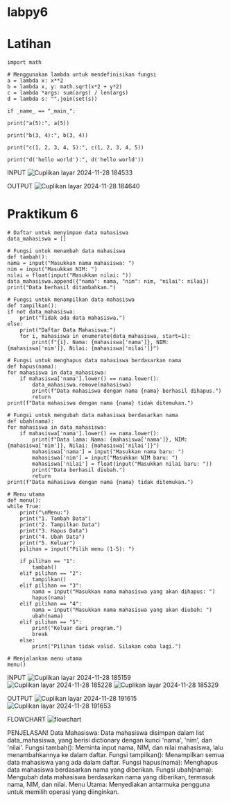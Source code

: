 # labpy6

# Latihan

    import math

    # Menggunakan lambda untuk mendefinisikan fungsi
    a = lambda x: x**2
    b = lambda x, y: math.sqrt(x*2 + y*2)
    c = lambda *args: sum(args) / len(args)
    d = lambda s: "".join(set(s))

    if _name_ == "_main_":

    print("a(5):", a(5))

    print("b(3, 4):", b(3, 4))

    print("c(1, 2, 3, 4, 5):", c(1, 2, 3, 4, 5))

    print("d('hello world'):", d('hello world'))

INPUT
![Cuplikan layar 2024-11-28 184533](https://github.com/user-attachments/assets/2862a9a0-771d-4a70-8b61-335ab409b13f)

OUTPUT
![Cuplikan layar 2024-11-28 184640](https://github.com/user-attachments/assets/d5f23a41-227c-48b7-8bd8-4b7b4e2d73bd)

# Praktikum 6

    # Daftar untuk menyimpan data mahasiswa
    data_mahasiswa = []

    # Fungsi untuk menambah data mahasiswa
    def tambah():
    nama = input("Masukkan nama mahasiswa: ")
    nim = input("Masukkan NIM: ")
    nilai = float(input("Masukkan nilai: "))
    data_mahasiswa.append({"nama": nama, "nim": nim, "nilai": nilai})
    print("Data berhasil ditambahkan.")

    # Fungsi untuk menampilkan data mahasiswa
    def tampilkan():
    if not data_mahasiswa:
        print("Tidak ada data mahasiswa.")
    else:
        print("Daftar Data Mahasiswa:")
        for i, mahasiswa in enumerate(data_mahasiswa, start=1):
            print(f"{i}. Nama: {mahasiswa['nama']}, NIM: {mahasiswa['nim']}, Nilai: {mahasiswa['nilai']}")

    # Fungsi untuk menghapus data mahasiswa berdasarkan nama
    def hapus(nama):
    for mahasiswa in data_mahasiswa:
        if mahasiswa['nama'].lower() == nama.lower():
            data_mahasiswa.remove(mahasiswa)
            print(f"Data mahasiswa dengan nama {nama} berhasil dihapus.")
            return
    print(f"Data mahasiswa dengan nama {nama} tidak ditemukan.")

    # Fungsi untuk mengubah data mahasiswa berdasarkan nama
    def ubah(nama):
    for mahasiswa in data_mahasiswa:
        if mahasiswa['nama'].lower() == nama.lower():
            print(f"Data lama: Nama: {mahasiswa['nama']}, NIM: {mahasiswa['nim']}, Nilai: {mahasiswa['nilai']}")
            mahasiswa['nama'] = input("Masukkan nama baru: ")
            mahasiswa['nim'] = input("Masukkan NIM baru: ")
            mahasiswa['nilai'] = float(input("Masukkan nilai baru: "))
            print("Data berhasil diubah.")
            return
    print(f"Data mahasiswa dengan nama {nama} tidak ditemukan.")

    # Menu utama
    def menu():
    while True:
        print("\nMenu:")
        print("1. Tambah Data")
        print("2. Tampilkan Data")
        print("3. Hapus Data")
        print("4. Ubah Data")
        print("5. Keluar")
        pilihan = input("Pilih menu (1-5): ")

        if pilihan == "1":
            tambah()
        elif pilihan == "2":
            tampilkan()
        elif pilihan == "3":
            nama = input("Masukkan nama mahasiswa yang akan dihapus: ")
            hapus(nama)
        elif pilihan == "4":
            nama = input("Masukkan nama mahasiswa yang akan diubah: ")
            ubah(nama)
        elif pilihan == "5":
            print("Keluar dari program.")
            break
        else:
            print("Pilihan tidak valid. Silakan coba lagi.")

    # Menjalankan menu utama
    menu()

INPUT
![Cuplikan layar 2024-11-28 185159](https://github.com/user-attachments/assets/c4778df1-d7a3-4136-9742-6f1d1bce7aab)
![Cuplikan layar 2024-11-28 185228](https://github.com/user-attachments/assets/07a06a1c-9380-41bf-ae65-3606dc791535)
![Cuplikan layar 2024-11-28 185329](https://github.com/user-attachments/assets/8cfc051b-fc60-4df7-9e53-ce3528617a18)

OUTPUT
![Cuplikan layar 2024-11-28 191615](https://github.com/user-attachments/assets/08c2f4db-1e52-4e38-b1a7-8e1b18054ffc)
![Cuplikan layar 2024-11-28 191653](https://github.com/user-attachments/assets/b63c6d52-3e1a-4e92-b76b-c97386a27d51)

FLOWCHART
![flowchart](https://github.com/user-attachments/assets/b10efa86-c8d4-49b1-a4c9-220d3a81c4ae)

PENJELASAN!
Data Mahasiswa: Data mahasiswa disimpan dalam list data_mahasiswa, yang berisi dictionary dengan kunci 'nama', 'nim', dan 'nilai'.
Fungsi tambah(): Meminta input nama, NIM, dan nilai mahasiswa, lalu menambahkannya ke dalam daftar.
Fungsi tampilkan(): Menampilkan semua data mahasiswa yang ada dalam daftar.
Fungsi hapus(nama): Menghapus data mahasiswa berdasarkan nama yang diberikan.
Fungsi ubah(nama): Mengubah data mahasiswa berdasarkan nama yang diberikan, termasuk nama, NIM, dan nilai.
Menu Utama: Menyediakan antarmuka pengguna untuk memilih operasi yang diinginkan.



    
